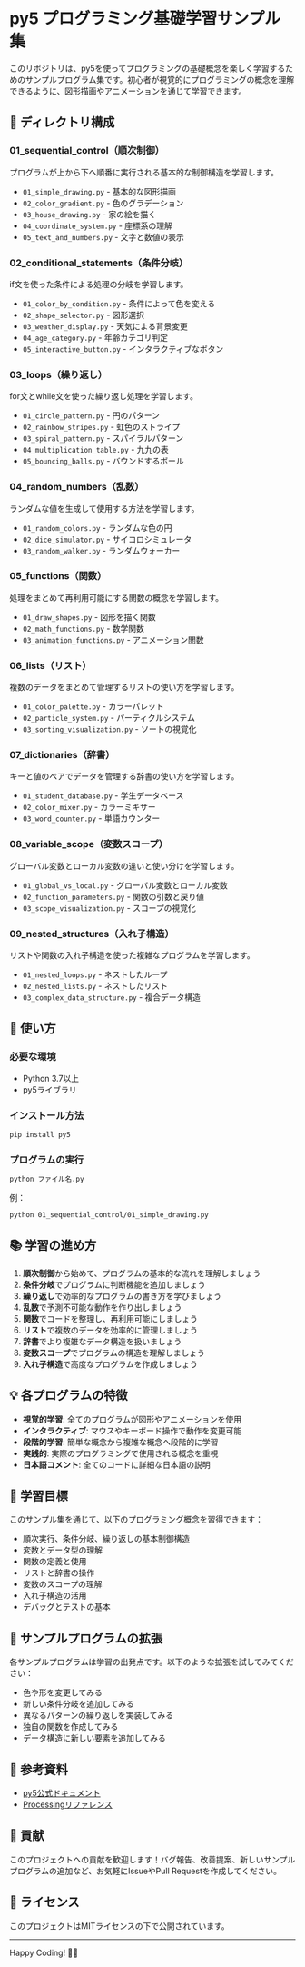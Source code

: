 # py5 プログラミング基礎学習サンプル集

このリポジトリは、py5を使ってプログラミングの基礎概念を楽しく学習するためのサンプルプログラム集です。初心者が視覚的にプログラミングの概念を理解できるように、図形描画やアニメーションを通じて学習できます。

## 📁 ディレクトリ構成

### 01_sequential_control（順次制御）
プログラムが上から下へ順番に実行される基本的な制御構造を学習します。

- `01_simple_drawing.py` - 基本的な図形描画
- `02_color_gradient.py` - 色のグラデーション
- `03_house_drawing.py` - 家の絵を描く
- `04_coordinate_system.py` - 座標系の理解
- `05_text_and_numbers.py` - 文字と数値の表示

### 02_conditional_statements（条件分岐）
if文を使った条件による処理の分岐を学習します。

- `01_color_by_condition.py` - 条件によって色を変える
- `02_shape_selector.py` - 図形選択
- `03_weather_display.py` - 天気による背景変更
- `04_age_category.py` - 年齢カテゴリ判定
- `05_interactive_button.py` - インタラクティブなボタン

### 03_loops（繰り返し）
for文とwhile文を使った繰り返し処理を学習します。

- `01_circle_pattern.py` - 円のパターン
- `02_rainbow_stripes.py` - 虹色のストライプ
- `03_spiral_pattern.py` - スパイラルパターン
- `04_multiplication_table.py` - 九九の表
- `05_bouncing_balls.py` - バウンドするボール

### 04_random_numbers（乱数）
ランダムな値を生成して使用する方法を学習します。

- `01_random_colors.py` - ランダムな色の円
- `02_dice_simulator.py` - サイコロシミュレータ
- `03_random_walker.py` - ランダムウォーカー

### 05_functions（関数）
処理をまとめて再利用可能にする関数の概念を学習します。

- `01_draw_shapes.py` - 図形を描く関数
- `02_math_functions.py` - 数学関数
- `03_animation_functions.py` - アニメーション関数

### 06_lists（リスト）
複数のデータをまとめて管理するリストの使い方を学習します。

- `01_color_palette.py` - カラーパレット
- `02_particle_system.py` - パーティクルシステム
- `03_sorting_visualization.py` - ソートの視覚化

### 07_dictionaries（辞書）
キーと値のペアでデータを管理する辞書の使い方を学習します。

- `01_student_database.py` - 学生データベース
- `02_color_mixer.py` - カラーミキサー
- `03_word_counter.py` - 単語カウンター

### 08_variable_scope（変数スコープ）
グローバル変数とローカル変数の違いと使い分けを学習します。

- `01_global_vs_local.py` - グローバル変数とローカル変数
- `02_function_parameters.py` - 関数の引数と戻り値
- `03_scope_visualization.py` - スコープの視覚化

### 09_nested_structures（入れ子構造）
リストや関数の入れ子構造を使った複雑なプログラムを学習します。

- `01_nested_loops.py` - ネストしたループ
- `02_nested_lists.py` - ネストしたリスト
- `03_complex_data_structure.py` - 複合データ構造

## 🚀 使い方

### 必要な環境
- Python 3.7以上
- py5ライブラリ

### インストール方法
```bash
pip install py5
```

### プログラムの実行
```bash
python ファイル名.py
```

例：
```bash
python 01_sequential_control/01_simple_drawing.py
```

## 📚 学習の進め方

1. **順次制御**から始めて、プログラムの基本的な流れを理解しましょう
2. **条件分岐**でプログラムに判断機能を追加しましょう
3. **繰り返し**で効率的なプログラムの書き方を学びましょう
4. **乱数**で予測不可能な動作を作り出しましょう
5. **関数**でコードを整理し、再利用可能にしましょう
6. **リスト**で複数のデータを効率的に管理しましょう
7. **辞書**でより複雑なデータ構造を扱いましょう
8. **変数スコープ**でプログラムの構造を理解しましょう
9. **入れ子構造**で高度なプログラムを作成しましょう

## 💡 各プログラムの特徴

- **視覚的学習**: 全てのプログラムが図形やアニメーションを使用
- **インタラクティブ**: マウスやキーボード操作で動作を変更可能
- **段階的学習**: 簡単な概念から複雑な概念へ段階的に学習
- **実践的**: 実際のプログラミングで使用される概念を重視
- **日本語コメント**: 全てのコードに詳細な日本語の説明

## 🎯 学習目標

このサンプル集を通じて、以下のプログラミング概念を習得できます：

- 順次実行、条件分岐、繰り返しの基本制御構造
- 変数とデータ型の理解
- 関数の定義と使用
- リストと辞書の操作
- 変数のスコープの理解
- 入れ子構造の活用
- デバッグとテストの基本

## 🔧 サンプルプログラムの拡張

各サンプルプログラムは学習の出発点です。以下のような拡張を試してみてください：

- 色や形を変更してみる
- 新しい条件分岐を追加してみる
- 異なるパターンの繰り返しを実装してみる
- 独自の関数を作成してみる
- データ構造に新しい要素を追加してみる

## 📖 参考資料

- [py5公式ドキュメント](https://py5coding.org/)
- [Processingリファレンス](https://processing.org/reference/)

## 🤝 貢献

このプロジェクトへの貢献を歓迎します！バグ報告、改善提案、新しいサンプルプログラムの追加など、お気軽にIssueやPull Requestを作成してください。

## 📄 ライセンス

このプロジェクトはMITライセンスの下で公開されています。

---

Happy Coding! 🎨✨